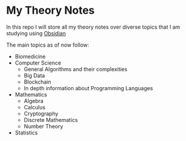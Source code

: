 # My Theory Notes 

In this repo I will store all my theory notes over diverse topics that I am 
studying using [Obsidian](https://obsidian.md/) 

The main topics as of now follow:
* Biomedicine
* Computer Science
    * General Algorithms and their complexities
    * Big Data 
    * Blockchain
    * In depth information about Programming Languages
* Mathematics
    * Algebra
    * Calculus
    * Cryptography
    * Discrete Mathematics
    * Number Theory
* Statistics

